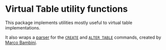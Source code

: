# Virtual Table utility functions 

This package implements utilities mostly useful to virtual table implementations.

It also wraps a [parser](https://github.com/marcobambini/sqlite-createtable-parser)
for the [`CREATE`](https://sqlite.org/lang_createtable.html) and
[`ALTER TABLE`](https://sqlite.org/lang_altertable.html) commands,
created by [Marco Bambini](https://github.com/marcobambini).